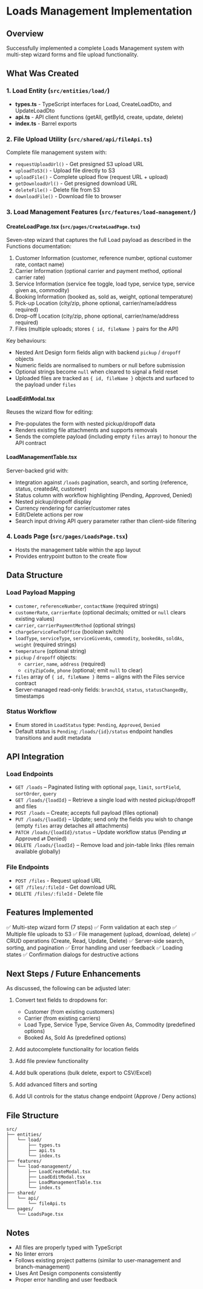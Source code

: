 # Loads Management Implementation

## Overview
Successfully implemented a complete Loads Management system with multi-step wizard forms and file upload functionality.

## What Was Created

### 1. Load Entity (`src/entities/load/`)
- **types.ts** - TypeScript interfaces for Load, CreateLoadDto, and UpdateLoadDto
- **api.ts** - API client functions (getAll, getById, create, update, delete)
- **index.ts** - Barrel exports

### 2. File Upload Utility (`src/shared/api/fileApi.ts`)
Complete file management system with:
- `requestUploadUrl()` - Get presigned S3 upload URL
- `uploadToS3()` - Upload file directly to S3
- `uploadFile()` - Complete upload flow (request URL + upload)
- `getDownloadUrl()` - Get presigned download URL
- `deleteFile()` - Delete file from S3
- `downloadFile()` - Download file to browser

### 3. Load Management Features (`src/features/load-management/`)

#### **CreateLoadPage.tsx** (`src/pages/CreateLoadPage.tsx`)
Seven-step wizard that captures the full Load payload as described in the Functions documentation:
1. Customer Information (customer, reference number, optional customer rate, contact name)
2. Carrier Information (optional carrier and payment method, optional carrier rate)
3. Service Information (service fee toggle, load type, service type, service given as, commodity)
4. Booking Information (booked as, sold as, weight, optional temperature)
5. Pick-up Location (city/zip, phone optional, carrier/name/address required)
6. Drop-off Location (city/zip, phone optional, carrier/name/address required)
7. Files (multiple uploads; stores `{ id, fileName }` pairs for the API)

Key behaviours:
- Nested Ant Design form fields align with backend `pickup` / `dropoff` objects
- Numeric fields are normalised to numbers or null before submission
- Optional strings become `null` when cleared to signal a field reset
- Uploaded files are tracked as `{ id, fileName }` objects and surfaced to the payload under `files`

#### **LoadEditModal.tsx**
Reuses the wizard flow for editing:
- Pre-populates the form with nested pickup/dropoff data
- Renders existing file attachments and supports removals
- Sends the complete payload (including empty `files` array) to honour the API contract

#### **LoadManagementTable.tsx**
Server-backed grid with:
- Integration against `/loads` pagination, search, and sorting (reference, status, createdAt, customer)
- Status column with workflow highlighting (Pending, Approved, Denied)
- Nested pickup/dropoff display
- Currency rendering for carrier/customer rates
- Edit/Delete actions per row
- Search input driving API query parameter rather than client-side filtering

### 4. Loads Page (`src/pages/LoadsPage.tsx`)
- Hosts the management table within the app layout
- Provides entrypoint button to the create flow

## Data Structure

### Load Payload Mapping

- `customer`, `referenceNumber`, `contactName` (required strings)
- `customerRate`, `carrierRate` (optional decimals; omitted or `null` clears existing values)
- `carrier`, `carrierPaymentMethod` (optional strings)
- `chargeServiceFeeToOffice` (boolean switch)
- `loadType`, `serviceType`, `serviceGivenAs`, `commodity`, `bookedAs`, `soldAs`, `weight` (required strings)
- `temperature` (optional string)
- `pickup` / `dropoff` objects:
  - `carrier`, `name`, `address` (required)
  - `cityZipCode`, `phone` (optional; emit `null` to clear)
- `files` array of `{ id, fileName }` items – aligns with the Files service contract
- Server-managed read-only fields: `branchId`, `status`, `statusChangedBy`, timestamps

### Status Workflow
- Enum stored in `LoadStatus` type: `Pending`, `Approved`, `Denied`
- Default status is `Pending`; `/loads/{id}/status` endpoint handles transitions and audit metadata

## API Integration

### Load Endpoints
- `GET /loads` – Paginated listing with optional `page`, `limit`, `sortField`, `sortOrder`, `query`
- `GET /loads/{loadId}` – Retrieve a single load with nested pickup/dropoff and files
- `POST /loads` – Create; accepts full payload (files optional)
- `PUT /loads/{loadId}` – Update; send only the fields you wish to change (empty `files` array detaches all attachments)
- `PATCH /loads/{loadId}/status` – Update workflow status (Pending ⇄ Approved ⇄ Denied)
- `DELETE /loads/{loadId}` – Remove load and join-table links (files remain available globally)

### File Endpoints
- `POST /files` - Request upload URL
- `GET /files/:fileId` - Get download URL
- `DELETE /files/:fileId` - Delete file

## Features Implemented

✅ Multi-step wizard form (7 steps)
✅ Form validation at each step
✅ Multiple file uploads to S3
✅ File management (upload, download, delete)
✅ CRUD operations (Create, Read, Update, Delete)
✅ Server-side search, sorting, and pagination
✅ Error handling and user feedback
✅ Loading states
✅ Confirmation dialogs for destructive actions

## Next Steps / Future Enhancements

As discussed, the following can be adjusted later:
1. Convert text fields to dropdowns for:
   - Customer (from existing customers)
   - Carrier (from existing carriers)
   - Load Type, Service Type, Service Given As, Commodity (predefined options)
   - Booked As, Sold As (predefined options)

2. Add autocomplete functionality for location fields

3. Add file preview functionality

4. Add bulk operations (bulk delete, export to CSV/Excel)

5. Add advanced filters and sorting

6. Add UI controls for the status change endpoint (Approve / Deny actions)

## File Structure
```
src/
├── entities/
│   └── load/
│       ├── types.ts
│       ├── api.ts
│       └── index.ts
├── features/
│   └── load-management/
│       ├── LoadCreateModal.tsx
│       ├── LoadEditModal.tsx
│       ├── LoadManagementTable.tsx
│       └── index.ts
├── shared/
│   └── api/
│       └── fileApi.ts
└── pages/
    └── LoadsPage.tsx
```

## Notes
- All files are properly typed with TypeScript
- No linter errors
- Follows existing project patterns (similar to user-management and branch-management)
- Uses Ant Design components consistently
- Proper error handling and user feedback


